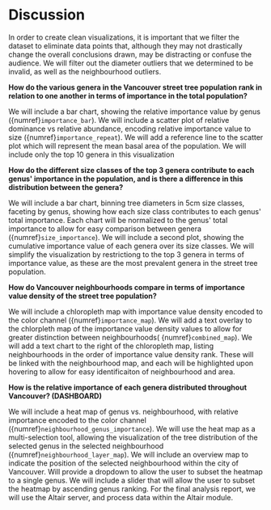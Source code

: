 # Discussion

In order to create clean visualizations, it is important that we filter the dataset to eliminate data points that, although they may not drastically change the overall conclusions drawn, may be distracting or confuse the audience. We will filter out the diameter outliers that we determined to be invalid, as well as the neighbourhood outliers.

[](question_1) **How do the various genera in the Vancouver street tree population rank in relation to one another in terms of importance in the total population?**

We will include a bar chart, showing the relative importance value by genus ({numref}`importance_bar`).
We will include a scatter plot of relative dominance vs relative abundance, encoding relative importance value to size ({numref}`importance_repeat`).
We will add a reference line to the scatter plot which will represent the mean basal area of the population.
We will include only the top 10 genera in this visualization

[](question_2) **How do the different size classes of the top 3 genera contribute to each genus' importance in the population, and is there a difference in this distribution between the genera?**

We will include a bar chart, binning tree diameters in 5cm size classes, faceting by genus, showing how each size class contributes to each genus' total importance. Each chart will be normalized to the genus' total importance to allow for easy comparison between genera ({numref}`size_importance`).
We will include a second plot, showing the cumulative importance value of each genera over its size classes.
We will simplify the visualization by restrictiong to the top 3 genera in terms of importance value, as these are the most prevalent genera in the street tree population.

[](question_3) **How do Vancouver neighbourhoods compare in terms of importance value density of the street tree population?**

We will include a chloropleth map with importance value density encoded to the color channel ({numref}`importance_map`).
We will add a text overlay to the chlorpleth map of the importance value density values to allow for greater distinction between neighbourhoods( {numref}`combined_map`).
We will add a text chart to the right of the chloropleth map, listing neighbourhoods in the order of importance value density rank. These will be linked with the neighbourhood map, and each will be highlighted upon hovering to allow for easy identificaiton of neighbourhood and area.

[](question_4) **How is the relative importance of each genera distributed throughout Vancouver? (DASHBOARD)**

We will include a heat map of genus vs. neighbourhood, with relative importance encoded to the color channel ({numref}`neighbourhood_genus_importance`).
We will use the heat map as a multi-selection tool, allowing the visualization of the tree distribution of the selected genus in the selected neighbourhood ({numref}`neighbourhood_layer_map`).
We will include an overview map to indicate the position of the selected neighbourhood within the city of Vancouver.
Will provide a dropdown to allow the user to subset the heatmap to a single genus.
We will include a slider that will allow the user to subset the heatmap by ascending genus ranking.
For the final analysis report, we will use the Altair server, and process data within the Altair module.